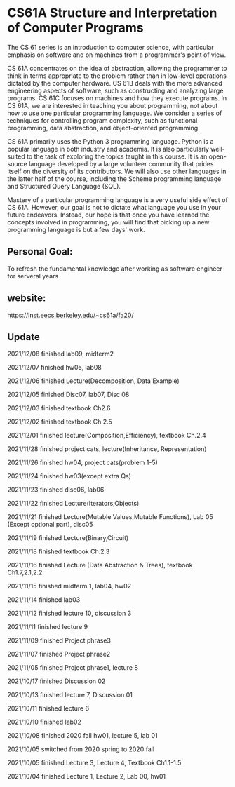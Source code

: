 # CS61A Structure and Interpretation of Computer Programs

The CS 61 series is an introduction to computer science, with particular emphasis on software and on machines from a programmer's point of view.

CS 61A concentrates on the idea of abstraction, allowing the programmer to think in terms appropriate to the problem rather than in low-level operations dictated by the computer hardware.
CS 61B deals with the more advanced engineering aspects of software, such as constructing and analyzing large programs.
CS 61C focuses on machines and how they execute programs.
In CS 61A, we are interested in teaching you about programming, not about how to use one particular programming language. We consider a series of techniques for controlling program complexity, such as functional programming, data abstraction, and object-oriented programming.

CS 61A primarily uses the Python 3 programming language. Python is a popular language in both industry and academia. It is also particularly well-suited to the task of exploring the topics taught in this course. It is an open-source language developed by a large volunteer community that prides itself on the diversity of its contributors. We will also use other languages in the latter half of the course, including the Scheme programming language and Structured Query Language (SQL).

Mastery of a particular programming language is a very useful side effect of CS 61A. However, our goal is not to dictate what language you use in your future endeavors. Instead, our hope is that once you have learned the concepts involved in programming, you will find that picking up a new programming language is but a few days' work.

## Personal Goal: 
To refresh the fundamental knowledge after working as software engineer for serveral years 

## website:
https://inst.eecs.berkeley.edu/~cs61a/fa20/

## Update
2021/12/08 finished lab09, midterm2

2021/12/07 finished hw05, lab08

2021/12/06 finished Lecture(Decomposition, Data Example)

2021/12/05 finished Disc07, lab07, Disc 08

2021/12/03 finished textbook Ch2.6

2021/12/02 finished textbook Ch.2.5

2021/12/01 finished lecture(Composition,Efficiency), textbook Ch.2.4

2021/11/28 finished project cats, lecture(Inheritance, Representation)

2021/11/26 finished hw04, project cats(problem 1-5)

2021/11/24 finished hw03(except extra Qs)

2021/11/23 finished disc06, lab06

2021/11/22 finished Lecture(Iterators,Objects)

2021/11/21 finished Lecture(Mutable Values,Mutable Functions), Lab 05 (Except optional part), disc05

2021/11/19 finished Lecture(Binary,Circuit)

2021/11/18 finished textbook Ch.2.3

2021/11/16 finished Lecture (Data Abstraction & Trees), textbook Ch1.7,2.1,2.2

2021/11/15 finished midterm 1, lab04, hw02

2021/11/14 finished lab03

2021/11/12 finished lecture 10, discussion 3

2021/11/11 finished lecture 9

2021/11/09 finished Project phrase3

2021/11/07 finished Project phrase2

2021/11/05 finished Project phrase1, lecture 8

2021/10/17 finished Discussion 02

2021/10/13 finished lecture 7, Discussion 01

2021/10/11 finished lecture 6

2021/10/10 finished lab02

2021/10/08 finished 2020 fall hw01, lecture 5, lab 01

2021/10/05 switched from 2020 spring to 2020 fall

2021/10/05 finished Lecture 3, Lecture 4, Textbook Ch1.1-1.5

2021/10/04 finished Lecture 1, Lecture 2, Lab 00, hw01
